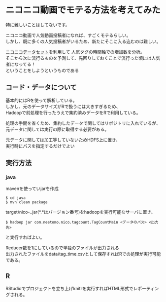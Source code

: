 # ニコニコ動画でモテる方法を考えてみた
特に難しいことはしてないです。

ニコニコ動画で人気動画投稿者になれば、すごくモテるらしい。  
しかし、既に多くの人気投稿者がいるため、新たにそこに入る込むのは難しい。

[ニコニコデータセット](http://www.nii.ac.jp/cscenter/idr/nico/nico.html)を利用して
人気タグの時間軸での増加数を分析。  
そこから次に流行るものを予測して、先回りしておくことで流行った頃には人気者になってる！  
ということをしようというものである

## コード・データについて
基本的にはRを使って解析している。  
しかし、元のデータサイズがRで扱うには大きすぎるため、  
Hadoopで前処理を行ったうえで集約済みデータをRで利用している。

処理の手間を省くため、集約したデータで関してはリポジトリに入れているが、  
元データに関しては実行の際に取得する必要がある。  

元データに関しては加工等していないためHDFS上に置き、  
実行時にパスを指定するだけでよい

## 実行方法
### java
mavenを使っていjarを作成
```
$ cd java
$ mvn clean package
```
target/nico-*.*.jar(*.*はバージョン番号)をhadoopを実行可能なサーバに置き、  
```
$ hadoop jar com.neetomo.nico.tagcount.TagCountMain <データのパス> <出力先>
```
と実行すればよい。

Reducer数を1にしているので単独のファイルが出力される  
出力されたファイルをdata/tag_time.csvとして保存すればRでの処理が実行可能である。

## R
RStudioでプロジェクトを立ち上げknitrを実行すればHTML形式でレポーティングされる。
